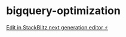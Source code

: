 # bigquery-optimization

[Edit in StackBlitz next generation editor ⚡️](https://stackblitz.com/~/github.com/jeremyyuAWS/bigquery-optimization)